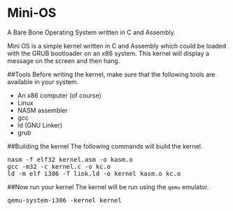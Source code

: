 Mini-OS
=======

A Bare Bone Operating System written in C and Assembly.

Mini OS is a simple kernel written in C and Assembly which could be loaded with the GRUB bootloader on an x86 system. This kernel will display a message on the screen and then hang.

##Tools
Before writing the kernel, make sure that the following tools are available in your system.
<ul>
<li>An x86 computer (of course)</li>
<li>Linux</li>
<li>NASM assembler</li>
<li>gcc</li>
<li>ld (GNU Linker)</li>
<li>grub</li>
</ul>

##Building the kernel
The following commands will build the kernel.
<pre>
nasm -f elf32 kernel.asm -o kasm.o
gcc -m32 -c kernel.c -o kc.o
ld -m elf_i386 -T link.ld -o kernel kasm.o kc.o
</pre>

##Now run your kernel
The kernel will be run using the <code>qemu</code> emulator.
<pre>
qemu-system-i386 -kernel kernel
</pre>


